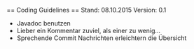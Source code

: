 == Coding Guidelines ==
Stand: 08.10.2015
Version: 0.1

- Javadoc benutzen
- Lieber ein Kommentar zuviel, als einer zu wenig...
- Sprechende Commit Nachrichten erleichtern die Übersicht
